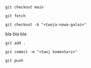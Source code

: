 `git checkout main`

`git fetch`

`git checkout -b "<twoja-nowa-galaz>"`

bla bla bla

`git add .`

`git commit -m "<twoj komentarz>"`

`git push`